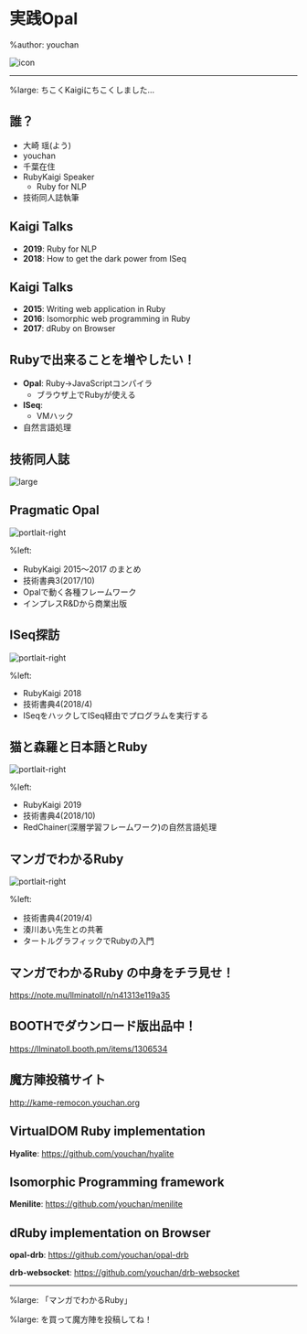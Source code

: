 # 実践Opal

%author: youchan

![icon](youchan.jpg)

---

%large: ちこくKaigiにちこくしました…

## 誰？

* 大崎 瑶(よう)
* youchan
* 千葉在住
* RubyKaigi Speaker
  * Ruby for NLP
* 技術同人誌執筆

## Kaigi Talks

* **2019**: Ruby for NLP
* **2018**: How to get the dark power from ISeq

## Kaigi Talks

* **2015**: Writing web application in Ruby
* **2016**: Isomorphic web programming in Ruby
* **2017**: dRuby on Browser

## Rubyで出来ることを増やしたい！

* **Opal**: Ruby→JavaScriptコンパイラ
  * ブラウザ上でRubyが使える
* **ISeq**: 
  * VMハック
* 自然言語処理

## 技術同人誌

![large](techbookfes.jpg)


## Pragmatic Opal

![portlait-right](pragmatic_opal.jpg)

%left:

* RubyKaigi 2015～2017 のまとめ
* 技術書典3(2017/10)
* Opalで動く各種フレームワーク
* インプレスR&Dから商業出版

## ISeq探訪

![portlait-right](iseq.jpg)

%left:

* RubyKaigi 2018
* 技術書典4(2018/4)
* ISeqをハックしてISeq経由でプログラムを実行する

## 猫と森羅と日本語とRuby

![portlait-right](neko.jpg)

%left:

* RubyKaigi 2019
* 技術書典4(2018/10)
* RedChainer(深層学習フレームワーク)の自然言語処理

## マンガでわかるRuby

![portlait-right](mwr.jpg)

%left:

* 技術書典4(2019/4)
* 湊川あい先生との共著
* タートルグラフィックでRubyの入門

## マンガでわかるRuby の中身をチラ見せ！

https://note.mu/llminatoll/n/n41313e119a35

## BOOTHでダウンロード版出品中！

https://llminatoll.booth.pm/items/1306534

## 魔方陣投稿サイト

http://kame-remocon.youchan.org

## VirtualDOM Ruby implementation

**Hyalite**: https://github.com/youchan/hyalite

## Isomorphic Programming framework

**Menilite**: https://github.com/youchan/menilite

## dRuby implementation on Browser

**opal-drb**: https://github.com/youchan/opal-drb

**drb-websocket**: https://github.com/youchan/drb-websocket

---

%large: 「マンガでわかるRuby」

%large: を買って魔方陣を投稿してね！
